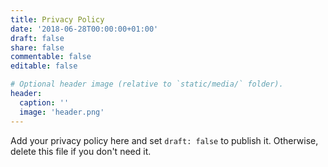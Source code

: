 ```yaml
---
title: Privacy Policy
date: '2018-06-28T00:00:00+01:00'
draft: false
share: false
commentable: false
editable: false

# Optional header image (relative to `static/media/` folder).
header: 
  caption: ''
  image: 'header.png'
---
```


Add your privacy policy here and set `draft: false` to publish it. Otherwise, delete this file if you don't need it.
